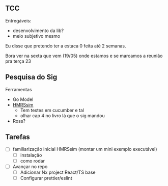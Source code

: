 ## TCC
Entregáveis:
- desenvolvimento da lib?
- meio subjetivo mesmo

Eu disse que pretendo ter a estaca 0 feita até 2 semanas.

Bora ver na sexta que vem (19/05) onde estamos e se marcamos a reunião pra terça 23

## Pesquisa do Sig

Ferramentas
- Go Model
- [HMRSsim](https://github.com/lesunb/HMRSsim)
	- Tem testes em cucumber e tal
	- olhar cap 4 no livro lá que o sig mandou
- Ross?

## Tarefas
- [ ] familiarização inicial HMRSsim (montar um mini exemplo executável)
	- [ ] instalação
	- [ ] como rodar
- [ ] Avançar no repo
	- [ ] Adicionar Nx project React/TS base
	- [ ] Configurar prettier/eslint
